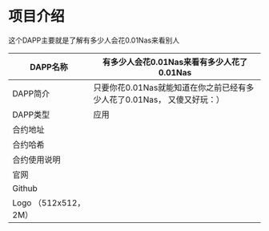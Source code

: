 # 项目介绍



这个DAPP主要就是了解有多少人会花0.01Nas来看别人



| DAPP名称              | 有多少人会花0.01Nas来看有多少人花了0.01Nas                   |
| --------------------- | ------------------------------------------------------------ |
| DAPP简介              | 只要你花0.01Nas就能知道在你之前已经有多少人花了0.01Nas， 又傻又好玩：） |
| DAPP类型              | 应用                                                         |
| 合约地址              |                                                              |
| 合约哈希              |                                                              |
| 合约使用说明          |                                                              |
| 官网                  |                                                              |
| Github                |                                                              |
| Logo （512x512， 2M） |                                                              |